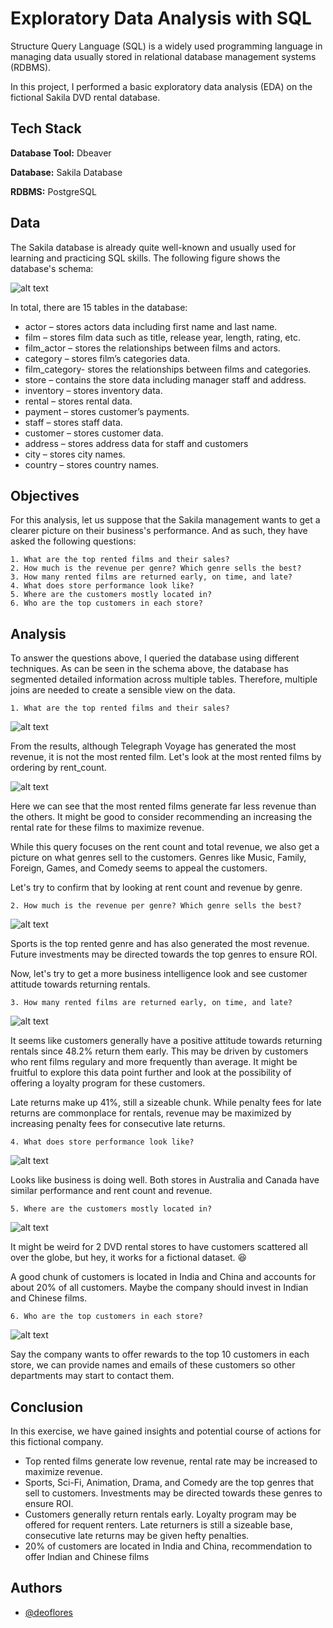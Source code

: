 
# Exploratory Data Analysis with SQL

Structure Query Language (SQL) is a widely used programming language in managing data usually stored in relational database management systems (RDBMS).

In this project, I performed a basic exploratory data analysis (EDA) on the fictional Sakila DVD rental database.

## Tech Stack

**Database Tool:** Dbeaver

**Database:** Sakila Database

**RDBMS:** PostgreSQL




## Data

The Sakila database is already quite well-known and usually used for learning and practicing SQL skills. The following figure shows the database's schema:

![alt text](https://github.com/deoflores/Portfolio_Projects/blob/main/Exploratory%20Data%20Analysis%20with%20SQL/screenshots/dvd%20schema.png?raw=true)


In total, there are 15 tables in the database:
- actor – stores actors data including first name and last name.
- film – stores film data such as title, release year, length, rating, etc.
- film_actor – stores the relationships between films and actors.
- category – stores film’s categories data.
- film_category- stores the relationships between films and categories.
- store – contains the store data including manager staff and address.
- inventory – stores inventory data.
- rental – stores rental data.
- payment – stores customer’s payments.
- staff – stores staff data.
- customer – stores customer data.
- address – stores address data for staff and customers
- city – stores city names.
- country – stores country names.






## Objectives

For this analysis, let us suppose that the Sakila management wants to get a clearer picture on their business's performance. And as such, they have asked the following questions:

    1. What are the top rented films and their sales?
    2. How much is the revenue per genre? Which genre sells the best?
    3. How many rented films are returned early, on time, and late?
    4. What does store performance look like?
    5. Where are the customers mostly located in?
    6. Who are the top customers in each store?

## Analysis

To answer the questions above, I queried the database using different techniques. As can be seen in the schema above, the database has segmented detailed information across multiple tables. Therefore, multiple joins are needed to create a sensible view on the data.

    1. What are the top rented films and their sales?

![alt text](https://github.com/deoflores/Portfolio_Projects/blob/main/Exploratory%20Data%20Analysis%20with%20SQL/screenshots/1.jpg?raw=true)

From the results, although Telegraph Voyage has generated the most revenue, it is not the most rented film. Let's look at the most rented films by ordering by rent_count.

![alt text](https://github.com/deoflores/Portfolio_Projects/blob/main/Exploratory%20Data%20Analysis%20with%20SQL/screenshots/1-2.jpg?raw=true)

Here we can see that the most rented films generate far less revenue than the others. It might be good to consider recommending an increasing the rental rate for these films to maximize revenue.

While this query focuses on the rent count and total revenue, we also get a picture on what genres sell to the customers. Genres like Music, Family, Foreign, Games, and Comedy seems to appeal the customers.

Let's try to confirm that by looking at rent count and revenue by genre.

    2. How much is the revenue per genre? Which genre sells the best?

![alt text](https://github.com/deoflores/Portfolio_Projects/blob/main/Exploratory%20Data%20Analysis%20with%20SQL/screenshots/2.jpg?raw=true)

Sports is the top rented genre and has also generated the most revenue. Future investments may be directed towards the top genres to ensure ROI.

Now, let's try to get a more business intelligence look and see customer attitude towards returning rentals.

    3. How many rented films are returned early, on time, and late?

![alt text](https://github.com/deoflores/Portfolio_Projects/blob/main/Exploratory%20Data%20Analysis%20with%20SQL/screenshots/3.jpg?raw=true)

It seems like customers generally have a positive attitude towards returning rentals since 48.2% return them early. This may be driven by customers who rent films regulary and more frequently than average. It might be fruitful to explore this data point further and look at the possibility of offering a loyalty program for these customers.

Late returns make up 41%, still a sizeable chunk. While penalty fees for late returns are commonplace for rentals, revenue may be maximized by increasing penalty fees for consecutive late returns.

    4. What does store performance look like?

![alt text](https://github.com/deoflores/Portfolio_Projects/blob/main/Exploratory%20Data%20Analysis%20with%20SQL/screenshots/4.jpg?raw=true)

Looks like business is doing well. Both stores in Australia and Canada have similar performance and rent count and revenue.

    5. Where are the customers mostly located in?

![alt text](https://github.com/deoflores/Portfolio_Projects/blob/main/Exploratory%20Data%20Analysis%20with%20SQL/screenshots/5.jpg?raw=true)

It might be weird for 2 DVD rental stores to have customers scattered all over the globe, but hey, it works for a fictional dataset. :laughing:

A good chunk of customers is located in India and China and accounts for about 20% of all customers. Maybe the company should invest in Indian and Chinese films.

    6. Who are the top customers in each store?

![alt text](https://github.com/deoflores/Portfolio_Projects/blob/main/Exploratory%20Data%20Analysis%20with%20SQL/screenshots/6.jpg?raw=true)

Say the company wants to offer rewards to the top 10 customers in each store, we can provide names and emails of these customers so other departments may start to contact them.
## Conclusion

In this exercise, we have gained insights and potential course of actions for this fictional company.

- Top rented films generate low revenue, rental rate may be increased to maximize revenue.
- Sports, Sci-Fi, Animation, Drama, and Comedy are the top genres that sell to customers. Investments may be directed towards these genres to ensure ROI.
- Customers generally return rentals early. Loyalty program may be offered for requent renters. Late returners is still a sizeable base, consecutive late returns may be given hefty penalties.
- 20% of customers are located in India and China, recommendation to offer Indian and Chinese films
## Authors

- [@deoflores](https://www.github.com/deoflores)


